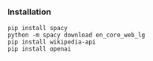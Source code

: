 ### Installation

```
pip install spacy
python -m spacy download en_core_web_lg
pip install wikipedia-api
pip install openai
```